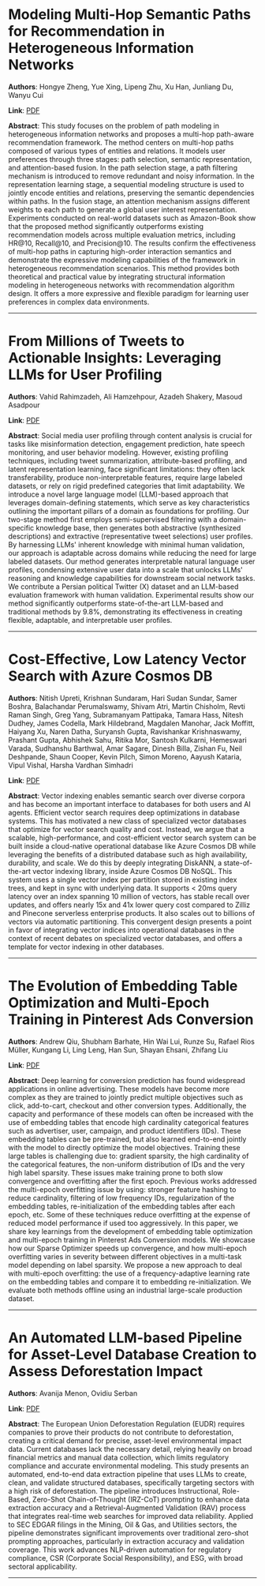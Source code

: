 # Modeling Multi-Hop Semantic Paths for Recommendation in Heterogeneous Information Networks 

**Authors**: Hongye Zheng, Yue Xing, Lipeng Zhu, Xu Han, Junliang Du, Wanyu Cui  

**Link**: [PDF](https://arxiv.org/pdf/2505.05989)  

**Abstract**: This study focuses on the problem of path modeling in heterogeneous information networks and proposes a multi-hop path-aware recommendation framework. The method centers on multi-hop paths composed of various types of entities and relations. It models user preferences through three stages: path selection, semantic representation, and attention-based fusion. In the path selection stage, a path filtering mechanism is introduced to remove redundant and noisy information. In the representation learning stage, a sequential modeling structure is used to jointly encode entities and relations, preserving the semantic dependencies within paths. In the fusion stage, an attention mechanism assigns different weights to each path to generate a global user interest representation. Experiments conducted on real-world datasets such as Amazon-Book show that the proposed method significantly outperforms existing recommendation models across multiple evaluation metrics, including HR@10, Recall@10, and Precision@10. The results confirm the effectiveness of multi-hop paths in capturing high-order interaction semantics and demonstrate the expressive modeling capabilities of the framework in heterogeneous recommendation scenarios. This method provides both theoretical and practical value by integrating structural information modeling in heterogeneous networks with recommendation algorithm design. It offers a more expressive and flexible paradigm for learning user preferences in complex data environments. 

---
# From Millions of Tweets to Actionable Insights: Leveraging LLMs for User Profiling 

**Authors**: Vahid Rahimzadeh, Ali Hamzehpour, Azadeh Shakery, Masoud Asadpour  

**Link**: [PDF](https://arxiv.org/pdf/2505.06184)  

**Abstract**: Social media user profiling through content analysis is crucial for tasks like misinformation detection, engagement prediction, hate speech monitoring, and user behavior modeling. However, existing profiling techniques, including tweet summarization, attribute-based profiling, and latent representation learning, face significant limitations: they often lack transferability, produce non-interpretable features, require large labeled datasets, or rely on rigid predefined categories that limit adaptability. We introduce a novel large language model (LLM)-based approach that leverages domain-defining statements, which serve as key characteristics outlining the important pillars of a domain as foundations for profiling. Our two-stage method first employs semi-supervised filtering with a domain-specific knowledge base, then generates both abstractive (synthesized descriptions) and extractive (representative tweet selections) user profiles. By harnessing LLMs' inherent knowledge with minimal human validation, our approach is adaptable across domains while reducing the need for large labeled datasets. Our method generates interpretable natural language user profiles, condensing extensive user data into a scale that unlocks LLMs' reasoning and knowledge capabilities for downstream social network tasks. We contribute a Persian political Twitter (X) dataset and an LLM-based evaluation framework with human validation. Experimental results show our method significantly outperforms state-of-the-art LLM-based and traditional methods by 9.8%, demonstrating its effectiveness in creating flexible, adaptable, and interpretable user profiles. 

---
# Cost-Effective, Low Latency Vector Search with Azure Cosmos DB 

**Authors**: Nitish Upreti, Krishnan Sundaram, Hari Sudan Sundar, Samer Boshra, Balachandar Perumalswamy, Shivam Atri, Martin Chisholm, Revti Raman Singh, Greg Yang, Subramanyam Pattipaka, Tamara Hass, Nitesh Dudhey, James Codella, Mark Hildebrand, Magdalen Manohar, Jack Moffitt, Haiyang Xu, Naren Datha, Suryansh Gupta, Ravishankar Krishnaswamy, Prashant Gupta, Abhishek Sahu, Ritika Mor, Santosh Kulkarni, Hemeswari Varada, Sudhanshu Barthwal, Amar Sagare, Dinesh Billa, Zishan Fu, Neil Deshpande, Shaun Cooper, Kevin Pilch, Simon Moreno, Aayush Kataria, Vipul Vishal, Harsha Vardhan Simhadri  

**Link**: [PDF](https://arxiv.org/pdf/2505.05885)  

**Abstract**: Vector indexing enables semantic search over diverse corpora and has become an important interface to databases for both users and AI agents. Efficient vector search requires deep optimizations in database systems. This has motivated a new class of specialized vector databases that optimize for vector search quality and cost. Instead, we argue that a scalable, high-performance, and cost-efficient vector search system can be built inside a cloud-native operational database like Azure Cosmos DB while leveraging the benefits of a distributed database such as high availability, durability, and scale. We do this by deeply integrating DiskANN, a state-of-the-art vector indexing library, inside Azure Cosmos DB NoSQL. This system uses a single vector index per partition stored in existing index trees, and kept in sync with underlying data. It supports < 20ms query latency over an index spanning 10 million of vectors, has stable recall over updates, and offers nearly 15x and 41x lower query cost compared to Zilliz and Pinecone serverless enterprise products. It also scales out to billions of vectors via automatic partitioning. This convergent design presents a point in favor of integrating vector indices into operational databases in the context of recent debates on specialized vector databases, and offers a template for vector indexing in other databases. 

---
# The Evolution of Embedding Table Optimization and Multi-Epoch Training in Pinterest Ads Conversion 

**Authors**: Andrew Qiu, Shubham Barhate, Hin Wai Lui, Runze Su, Rafael Rios Müller, Kungang Li, Ling Leng, Han Sun, Shayan Ehsani, Zhifang Liu  

**Link**: [PDF](https://arxiv.org/pdf/2505.05605)  

**Abstract**: Deep learning for conversion prediction has found widespread applications in online advertising. These models have become more complex as they are trained to jointly predict multiple objectives such as click, add-to-cart, checkout and other conversion types. Additionally, the capacity and performance of these models can often be increased with the use of embedding tables that encode high cardinality categorical features such as advertiser, user, campaign, and product identifiers (IDs). These embedding tables can be pre-trained, but also learned end-to-end jointly with the model to directly optimize the model objectives. Training these large tables is challenging due to: gradient sparsity, the high cardinality of the categorical features, the non-uniform distribution of IDs and the very high label sparsity. These issues make training prone to both slow convergence and overfitting after the first epoch. Previous works addressed the multi-epoch overfitting issue by using: stronger feature hashing to reduce cardinality, filtering of low frequency IDs, regularization of the embedding tables, re-initialization of the embedding tables after each epoch, etc. Some of these techniques reduce overfitting at the expense of reduced model performance if used too aggressively. In this paper, we share key learnings from the development of embedding table optimization and multi-epoch training in Pinterest Ads Conversion models. We showcase how our Sparse Optimizer speeds up convergence, and how multi-epoch overfitting varies in severity between different objectives in a multi-task model depending on label sparsity. We propose a new approach to deal with multi-epoch overfitting: the use of a frequency-adaptive learning rate on the embedding tables and compare it to embedding re-initialization. We evaluate both methods offline using an industrial large-scale production dataset. 

---
# An Automated LLM-based Pipeline for Asset-Level Database Creation to Assess Deforestation Impact 

**Authors**: Avanija Menon, Ovidiu Serban  

**Link**: [PDF](https://arxiv.org/pdf/2505.05494)  

**Abstract**: The European Union Deforestation Regulation (EUDR) requires companies to prove their products do not contribute to deforestation, creating a critical demand for precise, asset-level environmental impact data. Current databases lack the necessary detail, relying heavily on broad financial metrics and manual data collection, which limits regulatory compliance and accurate environmental modeling. This study presents an automated, end-to-end data extraction pipeline that uses LLMs to create, clean, and validate structured databases, specifically targeting sectors with a high risk of deforestation. The pipeline introduces Instructional, Role-Based, Zero-Shot Chain-of-Thought (IRZ-CoT) prompting to enhance data extraction accuracy and a Retrieval-Augmented Validation (RAV) process that integrates real-time web searches for improved data reliability. Applied to SEC EDGAR filings in the Mining, Oil & Gas, and Utilities sectors, the pipeline demonstrates significant improvements over traditional zero-shot prompting approaches, particularly in extraction accuracy and validation coverage. This work advances NLP-driven automation for regulatory compliance, CSR (Corporate Social Responsibility), and ESG, with broad sectoral applicability. 

---
